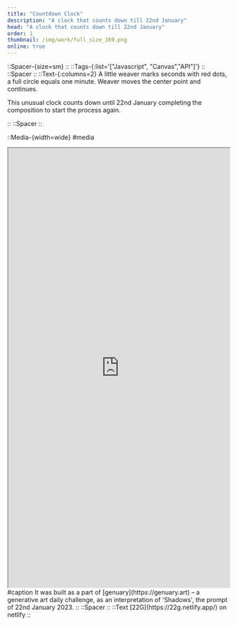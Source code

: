 ```yaml
---
title: "Countdown Clock"
description: "A clock that counts down till 22nd January"
head: "A clock that counts down till 22nd January"
order: 1
thumbnail: /img/work/full_size_169.png
online: true
---
```

::Spacer-{size=sm}
::
::Tags-{:list='["Javascript", "Canvas","API"]'}
::
::Spacer
::
::Text-{:columns=2}
A little weaver marks seconds with red dots, a full circle equals one minute. Weaver moves the center point and continues.

This unusual clock counts down until 22nd January completing the composition to start the process again. 

::
::Spacer
::

::Media-{width=wide}
#media
<iframe src="https://22g.netlify.app/" width=100% height=1000px ></iframe>
#caption
It was built as a part of [genuary](https://genuary.art) – a generative art daily challenge, as an interpretation of 'Shadows', the prompt of 22nd January 2023.
::
::Spacer
::
::Text
[22G](https://22g.netlify.app/) on netlify
::
